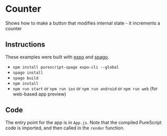 # Counter

Shows how to make a button that modifies internal state - it increments a counter

## Instructions

These examples were built with [expo](https://expo.io/) and [spago](https://github.com/spacchetti/spago). 

 
* `npm install purescript-spago expo-cli --global`
* `spago install`
* `spago build`
* `npm install`
* `npm run start` or `npm run ios` or `npm run android` or `npm run web` (for web-based app preview)

## Code

The entry point for the app is in `App.js`. Note that the compiled PureScript code is imported, and then called in the `render` function.
